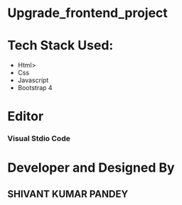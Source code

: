 # Upgrade_frontend_project

# Tech Stack Used:
<ul>
  <li>Html>
    <li>Css</li>
    <li>Javascript</li>
    <li>Bootstrap 4</li>
  </ul>

# Editor
<h3>Visual Stdio Code</h3>



# Developer and Designed By
<h2>SHIVANT KUMAR PANDEY</h2>

